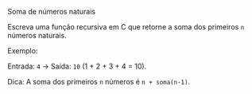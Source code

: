 Soma de números naturais

   Escreva uma função recursiva em C que retorne a soma dos primeiros `n` números naturais.  

   Exemplo:

   Entrada: `4` → Saída: `10` (1 + 2 + 3 + 4 = 10).  

   Dica: A soma dos primeiros `n` números é `n + soma(n-1)`.
